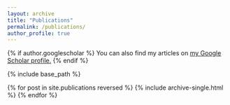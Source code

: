 ```yaml
---
layout: archive
title: "Publications"
permalink: /publications/
author_profile: true
---
```


{% if author.googlescholar %}
  You can also find my articles on <u><a href="{{https://scholar.google.com/citations?user=hWbpu1sAAAAJ&hl=enr}}">my Google Scholar profile</a>.</u>
{% endif %}

{% include base_path %}

{% for post in site.publications reversed %}
  {% include archive-single.html %}
{% endfor %}
